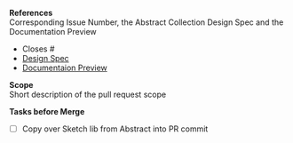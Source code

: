**References**  
Corresponding Issue Number, the Abstract Collection Design Spec and the  Documentation Preview
- Closes #
- [Design Spec](https://share.goabstract.com/...)
- [Documentaion Preview](https://porscheui.github.io/porsche-ui-kit/issue/...)

**Scope**  
Short description of the pull request scope

**Tasks before Merge**  
- [ ] Copy over Sketch lib from Abstract into PR commit
